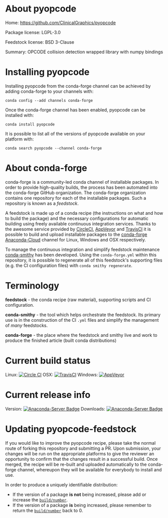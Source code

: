 About pyopcode
==============

Home: https://github.com/ClinicalGraphics/pyopcode

Package license: LGPL-3.0

Feedstock license: BSD 3-Clause

Summary: OPCODE collision detection wrapped library with numpy bindings



Installing pyopcode
===================

Installing pyopcode from the conda-forge channel can be achieved by adding conda-forge to your channels with:

```
conda config --add channels conda-forge
```

Once the conda-forge channel has been enabled, pyopcode can be installed with:

```
conda install pyopcode
```

It is possible to list all of the versions of pyopcode available on your platform with:

```
conda search pyopcode --channel conda-forge
```


About conda-forge
=================

conda-forge is a community-led conda channel of installable packages.
In order to provide high-quality builds, the process has been automated into the
conda-forge GitHub organization. The conda-forge organization contains one repository
for each of the installable packages. Such a repository is known as a *feedstock*.

A feedstock is made up of a conda recipe (the instructions on what and how to build
the package) and the necessary configurations for automatic building using freely
available continuous integration services. Thanks to the awesome service provided by
[CircleCI](https://circleci.com/), [AppVeyor](http://www.appveyor.com/)
and [TravisCI](https://travis-ci.org/) it is possible to build and upload installable
packages to the [conda-forge](https://anaconda.org/conda-forge)
[Anaconda-Cloud](http://docs.anaconda.org/) channel for Linux, Windows and OSX respectively.

To manage the continuous integration and simplify feedstock maintenance
[conda-smithy](http://github.com/conda-forge/conda-smithy) has been developed.
Using the ``conda-forge.yml`` within this repository, it is possible to regenerate all of
this feedstock's supporting files (e.g. the CI configuration files) with ``conda smithy regenerate``.


Terminology
===========

**feedstock** - the conda recipe (raw material), supporting scripts and CI configuration.

**conda-smithy** - the tool which helps orchestrate the feedstock.
                   Its primary use is in the construction of the CI ``.yml`` files
                   and simplify the management of *many* feedstocks.

**conda-forge** - the place where the feedstock and smithy live and work to
                  produce the finished article (built conda distributions)

Current build status
====================

Linux: [![Circle CI](https://circleci.com/gh/conda-forge/pyopcode-feedstock.svg?style=svg)](https://circleci.com/gh/conda-forge/pyopcode-feedstock)
OSX: [![TravisCI](https://travis-ci.org/conda-forge/pyopcode-feedstock.svg?branch=master)](https://travis-ci.org/conda-forge/pyopcode-feedstock)
Windows: [![AppVeyor](https://ci.appveyor.com/api/projects/status/github/conda-forge/pyopcode-feedstock?svg=True)](https://ci.appveyor.com/project/conda-forge/pyopcode-feedstock/branch/master)

Current release info
====================
Version: [![Anaconda-Server Badge](https://anaconda.org/conda-forge/pyopcode/badges/version.svg)](https://anaconda.org/conda-forge/pyopcode)
Downloads: [![Anaconda-Server Badge](https://anaconda.org/conda-forge/pyopcode/badges/downloads.svg)](https://anaconda.org/conda-forge/pyopcode)


Updating pyopcode-feedstock
===========================

If you would like to improve the pyopcode recipe, please take the normal
route of forking this repository and submitting a PR. Upon submission, your changes will
be run on the appropriate platforms to give the reviewer an opportunity to confirm that the
changes result in a successful build. Once merged, the recipe will be re-built and uploaded
automatically to the conda-forge channel, whereupon they will be available for everybody to
install and use.

In order to produce a uniquely identifiable distribution:
 * If the version of a package **is not** being increased, please add or increase
   the [``build/number``](http://conda.pydata.org/docs/building/meta-yaml.html#build-number-and-string).
 * If the version of a package **is** being increased, please remember to return
   the [``build/number``](http://conda.pydata.org/docs/building/meta-yaml.html#build-number-and-string)
   back to 0.
